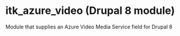# itk_azure_video (Drupal 8 module)
Module that supplies an Azure Video Media Service field for Drupal 8
